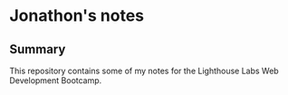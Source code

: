 # Jonathon's notes

## Summary

This repository contains some of my notes for the Lighthouse Labs Web Development Bootcamp.